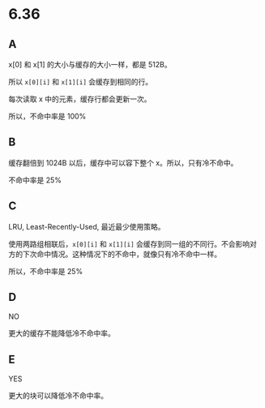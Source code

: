 # 6.36

## A

x[0] 和 x[1] 的大小与缓存的大小一样，都是 512B。

所以 `x[0][i]` 和 `x[1][i]` 会缓存到相同的行。

每次读取 x 中的元素，缓存行都会更新一次。

所以，不命中率是 100%

## B

缓存翻倍到 1024B 以后，缓存中可以容下整个 x。所以，只有冷不命中。

不命中率是 25%

## C

LRU, Least-Recently-Used, 最近最少使用策略。

使用两路组相联后，`x[0][i]` 和 `x[1][i]` 会缓存到同一组的不同行。不会影响对方的下次命中情况。这种情况下的不命中，就像只有冷不命中一样。

所以，不命中率是 25%

## D

NO

更大的缓存不能降低冷不命中率。

## E

YES

更大的块可以降低冷不命中率。